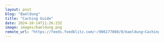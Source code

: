 ```yaml
---
layout: post
blog: "Baeldung"
title: "Caching Guide"
date: 2024-10-14T11:26:23Z
image: images/baeldung.png
remote_url: "https://feeds.feedblitz.com/~/906177860/0/baeldung~Caching-Guide"
---
```

